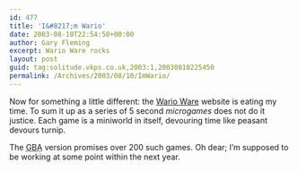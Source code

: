 ```yaml
---
id: 477
title: 'I&#8217;m Wario'
date: 2003-08-10T22:54:50+00:00
author: Gary Fleming
excerpt: Wario Ware rocks
layout: post
guid: tag:solitude.vkps.co.uk,2003:1,20030810225450
permalink: /Archives/2003/08/10/ImWario/
---
```

Now for something a little different: the [Wario Ware](http://www.warioware.biz/) website is eating my time. To sum it up as a series of 5 second _microgames_ does not do it justice. Each game is a miniworld in itself, devouring time like peasant devours turnip.

The <acronym title="Game Boy Advance"><acronym title="Gigabyte">GB</acronym>A</acronym> version promises over 200 such games. Oh dear; I&#8217;m supposed to be working at some point within the next year.